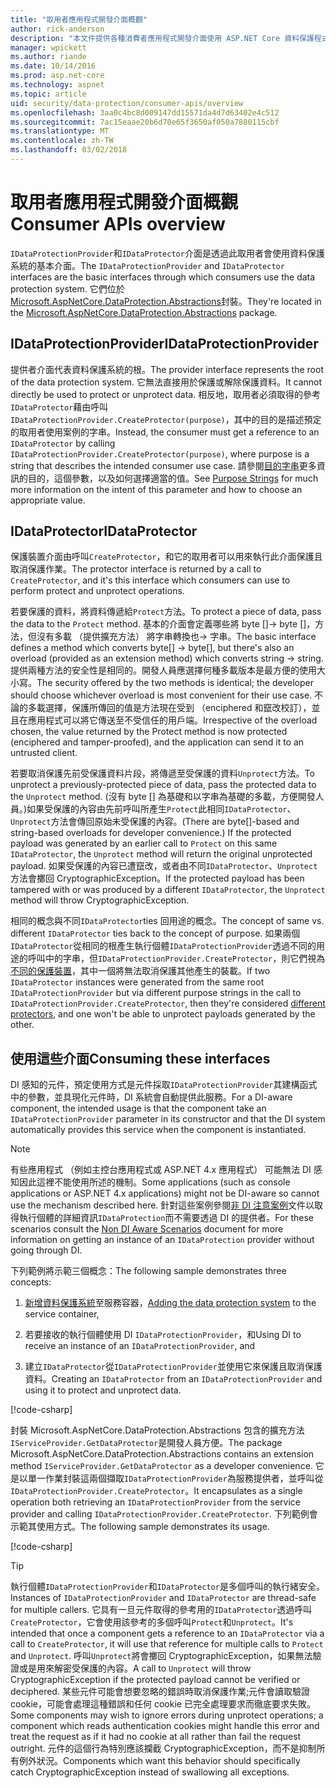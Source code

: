```yaml
---
title: "取用者應用程式開發介面概觀"
author: rick-anderson
description: "本文件提供各種消費者應用程式開發介面使用 ASP.NET Core 資料保護程式庫內的簡短概觀。"
manager: wpickett
ms.author: riande
ms.date: 10/14/2016
ms.prod: asp.net-core
ms.technology: aspnet
ms.topic: article
uid: security/data-protection/consumer-apis/overview
ms.openlocfilehash: 3aa0c4bc8d009147dd15571da4d7d63402e4c512
ms.sourcegitcommit: 7ac15eaae20b6d70e65f3650af050a7880115cbf
ms.translationtype: MT
ms.contentlocale: zh-TW
ms.lasthandoff: 03/02/2018
---
```

# <a name="consumer-apis-overview"></a><span data-ttu-id="7cc0c-103">取用者應用程式開發介面概觀</span><span class="sxs-lookup"><span data-stu-id="7cc0c-103">Consumer APIs overview</span></span>

<span data-ttu-id="7cc0c-104">`IDataProtectionProvider`和`IDataProtector`介面是透過此取用者會使用資料保護系統的基本介面。</span><span class="sxs-lookup"><span data-stu-id="7cc0c-104">The `IDataProtectionProvider` and `IDataProtector` interfaces are the basic interfaces through which consumers use the data protection system.</span></span> <span data-ttu-id="7cc0c-105">它們位於[Microsoft.AspNetCore.DataProtection.Abstractions](https://www.nuget.org/packages/Microsoft.AspNetCore.DataProtection.Abstractions/)封裝。</span><span class="sxs-lookup"><span data-stu-id="7cc0c-105">They're located in the [Microsoft.AspNetCore.DataProtection.Abstractions](https://www.nuget.org/packages/Microsoft.AspNetCore.DataProtection.Abstractions/) package.</span></span>

## <a name="idataprotectionprovider"></a><span data-ttu-id="7cc0c-106">IDataProtectionProvider</span><span class="sxs-lookup"><span data-stu-id="7cc0c-106">IDataProtectionProvider</span></span>

<span data-ttu-id="7cc0c-107">提供者介面代表資料保護系統的根。</span><span class="sxs-lookup"><span data-stu-id="7cc0c-107">The provider interface represents the root of the data protection system.</span></span> <span data-ttu-id="7cc0c-108">它無法直接用於保護或解除保護資料。</span><span class="sxs-lookup"><span data-stu-id="7cc0c-108">It cannot directly be used to protect or unprotect data.</span></span> <span data-ttu-id="7cc0c-109">相反地，取用者必須取得的參考`IDataProtector`藉由呼叫`IDataProtectionProvider.CreateProtector(purpose)`，其中的目的是描述預定的取用者使用案例的字串。</span><span class="sxs-lookup"><span data-stu-id="7cc0c-109">Instead, the consumer must get a reference to an `IDataProtector` by calling `IDataProtectionProvider.CreateProtector(purpose)`, where purpose is a string that describes the intended consumer use case.</span></span> <span data-ttu-id="7cc0c-110">請參閱[目的字串](purpose-strings.md)更多資訊的目的，這個參數，以及如何選擇適當的值。</span><span class="sxs-lookup"><span data-stu-id="7cc0c-110">See [Purpose Strings](purpose-strings.md) for much more information on the intent of this parameter and how to choose an appropriate value.</span></span>

## <a name="idataprotector"></a><span data-ttu-id="7cc0c-111">IDataProtector</span><span class="sxs-lookup"><span data-stu-id="7cc0c-111">IDataProtector</span></span>

<span data-ttu-id="7cc0c-112">保護裝置介面由呼叫`CreateProtector`，和它的取用者可以用來執行此介面保護且取消保護作業。</span><span class="sxs-lookup"><span data-stu-id="7cc0c-112">The protector interface is returned by a call to `CreateProtector`, and it's this interface which consumers can use to perform protect and unprotect operations.</span></span>

<span data-ttu-id="7cc0c-113">若要保護的資料，將資料傳遞給`Protect`方法。</span><span class="sxs-lookup"><span data-stu-id="7cc0c-113">To protect a piece of data, pass the data to the `Protect` method.</span></span> <span data-ttu-id="7cc0c-114">基本的介面會定義哪些將 byte []-> byte []，方法，但沒有多載 （提供擴充方法） 將字串轉換也-> 字串。</span><span class="sxs-lookup"><span data-stu-id="7cc0c-114">The basic interface defines a method which converts byte[] -> byte[], but there's also an overload (provided as an extension method) which converts string -> string.</span></span> <span data-ttu-id="7cc0c-115">提供兩種方法的安全性是相同的。開發人員應選擇何種多載版本是最方便的使用大小寫。</span><span class="sxs-lookup"><span data-stu-id="7cc0c-115">The security offered by the two methods is identical; the developer should choose whichever overload is most convenient for their use case.</span></span> <span data-ttu-id="7cc0c-116">不論的多載選擇，保護所傳回的值是方法現在受到 （enciphered 和竄改校訂），並且在應用程式可以將它傳送至不受信任的用戶端。</span><span class="sxs-lookup"><span data-stu-id="7cc0c-116">Irrespective of the overload chosen, the value returned by the Protect method is now protected (enciphered and tamper-proofed), and the application can send it to an untrusted client.</span></span>

<span data-ttu-id="7cc0c-117">若要取消保護先前受保護資料片段，將傳遞至受保護的資料`Unprotect`方法。</span><span class="sxs-lookup"><span data-stu-id="7cc0c-117">To unprotect a previously-protected piece of data, pass the protected data to the `Unprotect` method.</span></span> <span data-ttu-id="7cc0c-118">(沒有 byte [] 為基礎和以字串為基礎的多載，方便開發人員。)如果受保護的內容由先前呼叫所產生`Protect`此相同`IDataProtector`、`Unprotect`方法會傳回原始未受保護的內容。</span><span class="sxs-lookup"><span data-stu-id="7cc0c-118">(There are byte[]-based and string-based overloads for developer convenience.) If the protected payload was generated by an earlier call to `Protect` on this same `IDataProtector`, the `Unprotect` method will return the original unprotected payload.</span></span> <span data-ttu-id="7cc0c-119">如果受保護的內容已遭竄改，或者由不同`IDataProtector`、`Unprotect`方法會擲回 CryptographicException。</span><span class="sxs-lookup"><span data-stu-id="7cc0c-119">If the protected payload has been tampered with or was produced by a different `IDataProtector`, the `Unprotect` method will throw CryptographicException.</span></span>

<span data-ttu-id="7cc0c-120">相同的概念與不同`IDataProtector`ties 回用途的概念。</span><span class="sxs-lookup"><span data-stu-id="7cc0c-120">The concept of same vs. different `IDataProtector` ties back to the concept of purpose.</span></span> <span data-ttu-id="7cc0c-121">如果兩個`IDataProtector`從相同的根產生執行個體`IDataProtectionProvider`透過不同的用途的呼叫中的字串，但`IDataProtectionProvider.CreateProtector`，則它們視為[不同的保護裝置](purpose-strings.md)，其中一個將無法取消保護其他產生的裝載。</span><span class="sxs-lookup"><span data-stu-id="7cc0c-121">If two `IDataProtector` instances were generated from the same root `IDataProtectionProvider` but via different purpose strings in the call to `IDataProtectionProvider.CreateProtector`, then they're considered [different protectors](purpose-strings.md), and one won't be able to unprotect payloads generated by the other.</span></span>

## <a name="consuming-these-interfaces"></a><span data-ttu-id="7cc0c-122">使用這些介面</span><span class="sxs-lookup"><span data-stu-id="7cc0c-122">Consuming these interfaces</span></span>

<span data-ttu-id="7cc0c-123">DI 感知的元件，預定使用方式是元件採取`IDataProtectionProvider`其建構函式中的參數，並具現化元件時，DI 系統會自動提供此服務。</span><span class="sxs-lookup"><span data-stu-id="7cc0c-123">For a DI-aware component, the intended usage is that the component take an `IDataProtectionProvider` parameter in its constructor and that the DI system automatically provides this service when the component is instantiated.</span></span>

> [!NOTE]
> <span data-ttu-id="7cc0c-124">有些應用程式 （例如主控台應用程式或 ASP.NET 4.x 應用程式） 可能無法 DI 感知因此這裡不能使用所述的機制。</span><span class="sxs-lookup"><span data-stu-id="7cc0c-124">Some applications (such as console applications or ASP.NET 4.x applications) might not be DI-aware so cannot use the mechanism described here.</span></span> <span data-ttu-id="7cc0c-125">針對這些案例參閱[非 DI 注意案例](../configuration/non-di-scenarios.md)文件以取得執行個體的詳細資訊`IDataProtection`而不需要透過 DI 的提供者。</span><span class="sxs-lookup"><span data-stu-id="7cc0c-125">For these scenarios consult the [Non DI Aware Scenarios](../configuration/non-di-scenarios.md) document for more information on getting an instance of an `IDataProtection` provider without going through DI.</span></span>

<span data-ttu-id="7cc0c-126">下列範例將示範三個概念：</span><span class="sxs-lookup"><span data-stu-id="7cc0c-126">The following sample demonstrates three concepts:</span></span>

1. <span data-ttu-id="7cc0c-127">[新增資料保護系統](../configuration/overview.md)至服務容器，</span><span class="sxs-lookup"><span data-stu-id="7cc0c-127">[Adding the data protection system](../configuration/overview.md) to the service container,</span></span>

2. <span data-ttu-id="7cc0c-128">若要接收的執行個體使用 DI `IDataProtectionProvider`，和</span><span class="sxs-lookup"><span data-stu-id="7cc0c-128">Using DI to receive an instance of an `IDataProtectionProvider`, and</span></span>

3. <span data-ttu-id="7cc0c-129">建立`IDataProtector`從`IDataProtectionProvider`並使用它來保護且取消保護資料。</span><span class="sxs-lookup"><span data-stu-id="7cc0c-129">Creating an `IDataProtector` from an `IDataProtectionProvider` and using it to protect and unprotect data.</span></span>

[!code-csharp[](../using-data-protection/samples/protectunprotect.cs?highlight=26,34,35,36,37,38,39,40)]

<span data-ttu-id="7cc0c-130">封裝 Microsoft.AspNetCore.DataProtection.Abstractions 包含的擴充方法`IServiceProvider.GetDataProtector`是開發人員方便。</span><span class="sxs-lookup"><span data-stu-id="7cc0c-130">The package Microsoft.AspNetCore.DataProtection.Abstractions contains an extension method `IServiceProvider.GetDataProtector` as a developer convenience.</span></span> <span data-ttu-id="7cc0c-131">它是以單一作業封裝這兩個擷取`IDataProtectionProvider`為服務提供者，並呼叫從`IDataProtectionProvider.CreateProtector`。</span><span class="sxs-lookup"><span data-stu-id="7cc0c-131">It encapsulates as a single operation both retrieving an `IDataProtectionProvider` from the service provider and calling `IDataProtectionProvider.CreateProtector`.</span></span> <span data-ttu-id="7cc0c-132">下列範例會示範其使用方式。</span><span class="sxs-lookup"><span data-stu-id="7cc0c-132">The following sample demonstrates its usage.</span></span>

[!code-csharp[](./overview/samples/getdataprotector.cs?highlight=15)]

>[!TIP]
> <span data-ttu-id="7cc0c-133">執行個體`IDataProtectionProvider`和`IDataProtector`是多個呼叫的執行緒安全。</span><span class="sxs-lookup"><span data-stu-id="7cc0c-133">Instances of `IDataProtectionProvider` and `IDataProtector` are thread-safe for multiple callers.</span></span> <span data-ttu-id="7cc0c-134">它具有一旦元件取得的參考用的`IDataProtector`透過呼叫`CreateProtector`，它會使用該參考的多個呼叫`Protect`和`Unprotect`。</span><span class="sxs-lookup"><span data-stu-id="7cc0c-134">It's intended that once a component gets a reference to an `IDataProtector` via a call to `CreateProtector`, it will use that reference for multiple calls to `Protect` and `Unprotect`.</span></span> <span data-ttu-id="7cc0c-135">呼叫`Unprotect`將會擲回 CryptographicException，如果無法驗證或是用來解密受保護的內容。</span><span class="sxs-lookup"><span data-stu-id="7cc0c-135">A call to `Unprotect` will throw CryptographicException if the protected payload cannot be verified or deciphered.</span></span> <span data-ttu-id="7cc0c-136">某些元件可能會想要忽略的錯誤時取消保護作業;元件會讀取驗證 cookie，可能會處理這種錯誤和任何 cookie 已完全處理要求而徹底要求失敗。</span><span class="sxs-lookup"><span data-stu-id="7cc0c-136">Some components may wish to ignore errors during unprotect operations; a component which reads authentication cookies might handle this error and treat the request as if it had no cookie at all rather than fail the request outright.</span></span> <span data-ttu-id="7cc0c-137">元件的這個行為特別應該攔截 CryptographicException，而不是抑制所有例外狀況。</span><span class="sxs-lookup"><span data-stu-id="7cc0c-137">Components which want this behavior should specifically catch CryptographicException instead of swallowing all exceptions.</span></span>
